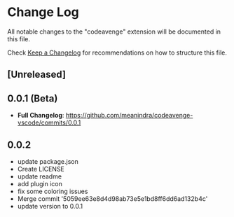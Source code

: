 # Change Log

All notable changes to the "codeavenge" extension will be documented in this file.

Check [Keep a Changelog](http://keepachangelog.com/) for recommendations on how to structure this file.

## [Unreleased]

## 0.0.1 (Beta)
- **Full Changelog**: https://github.com/meanindra/codeavenge-vscode/commits/0.0.1
## 0.0.2
- update package.json
- Create LICENSE
- update readme
- add plugin icon
- fix some coloring issues
- Merge commit '5059ee63e8d4d98ab73e5e1bd8ff6dd6ad132b4c'
- update version to 0.0.1